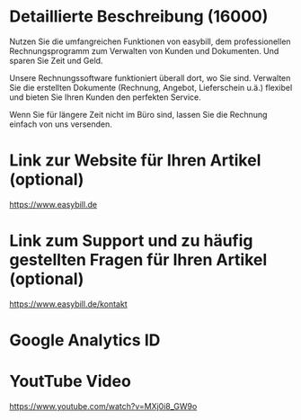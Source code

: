 Detaillierte Beschreibung (16000)
=================================
Nutzen Sie die umfangreichen Funktionen von easybill, dem professionellen Rechnungsprogramm zum Verwalten von Kunden und Dokumenten. Und sparen Sie Zeit und Geld.

Unsere Rechnungssoftware funktioniert überall dort, wo Sie sind. Verwalten Sie die erstellten Dokumente (Rechnung, Angebot, Lieferschein u.ä.) flexibel und bieten Sie Ihren Kunden den perfekten Service.

Wenn Sie für längere Zeit nicht im Büro sind, lassen Sie die Rechnung einfach von uns versenden.

Link zur Website für Ihren Artikel (optional)
=============================================
https://www.easybill.de


Link zum Support und zu häufig gestellten Fragen für Ihren Artikel (optional)
=============================================================================
https://www.easybill.de/kontakt


Google Analytics ID
===================


YoutTube Video
==============
https://www.youtube.com/watch?v=MXj0i8_GW9o